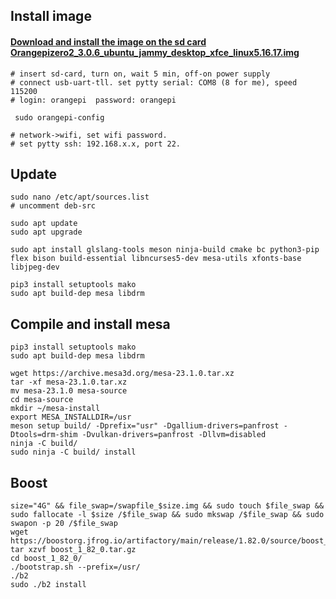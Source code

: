 Install image
------------
#### [Download and  install the image on the sd card Orangepizero2_3.0.6_ubuntu_jammy_desktop_xfce_linux5.16.17.img](https://drive.google.com/file/d/1qTtGsdRtx4EtQQIXGP-6RgXL6NTIjvmw/view?usp=share_link "Download and  install the image on the sd card Orangepizero2_3.0.6_ubuntu_jammy_desktop_xfce_linux5.16.17.img")

	# insert sd-card, turn on, wait 5 min, off-on power supply
	# connect usb-uart-tll. set pytty serial: COM8 (8 for me), speed 115200
	# login: orangepi  password: orangepi

	 sudo orangepi-config

	# network->wifi, set wifi password.
	# set pytty ssh: 192.168.x.x, port 22.
	
Update
------------
	sudo nano /etc/apt/sources.list
	# uncomment deb-src

	sudo apt update
	sudo apt upgrade

	sudo apt install glslang-tools meson ninja-build cmake bc python3-pip flex bison build-essential libncurses5-dev mesa-utils xfonts-base libjpeg-dev 

	pip3 install setuptools mako
	sudo apt build-dep mesa libdrm

Compile and install mesa
------------
	pip3 install setuptools mako
	sudo apt build-dep mesa libdrm

	wget https://archive.mesa3d.org/mesa-23.1.0.tar.xz
	tar -xf mesa-23.1.0.tar.xz
	mv mesa-23.1.0 mesa-source
	cd mesa-source
	mkdir ~/mesa-install
	export MESA_INSTALLDIR=/usr
	meson setup build/ -Dprefix="usr" -Dgallium-drivers=panfrost -Dtools=drm-shim -Dvulkan-drivers=panfrost -Dllvm=disabled
	ninja -C build/
	sudo ninja -C build/ install

Boost
------------
	size="4G" && file_swap=/swapfile_$size.img && sudo touch $file_swap && sudo fallocate -l $size /$file_swap && sudo mkswap /$file_swap && sudo swapon -p 20 /$file_swap
	wget https://boostorg.jfrog.io/artifactory/main/release/1.82.0/source/boost_1_82_0.tar.gz
	tar xzvf boost_1_82_0.tar.gz
	cd boost_1_82_0/
	./bootstrap.sh --prefix=/usr/
	./b2
	sudo ./b2 install


